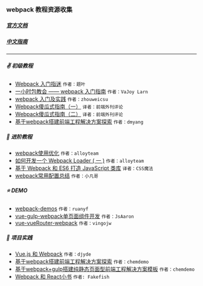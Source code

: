 ### webpack 教程资源收集
##### [官方文档](http://webpack.github.io/docs/)
##### [中文指南](http://zhaoda.net/webpack-handbook/index.html)
---
##### :v: 初级教程
* [Webpack 入门指迷](http://segmentfault.com/a/1190000002551952)  `作者：题叶`  　　
* [一小时包教会 —— webpack 入门指南](http://www.cnblogs.com/vajoy/p/4650467.html)  `作者：VaJoy Larn`　　
* [webpack 入门及实践](http://www.w3ctech.com//topic/1557)  `作者：zhouweicsu`　　
* [Webpack傻瓜式指南（一）](http://zhuanlan.zhihu.com/FrontendMagazine/20367175)  `译者：前端外刊评论`　　
* [Webpack傻瓜式指南（二）](http://zhuanlan.zhihu.com/FrontendMagazine/20397902)  `译者：前端外刊评论`　　
* [基于webpack搭建前端工程解决方案探索](http://segmentfault.com/a/1190000003499526#articleHeader5)  `作者：dmyang`　　

##### :muscle: 进阶教程
* [webpack使用优化](http://web.jobbole.com/84847/)  `作者：alloyteam`　　
* [如何开发一个 Webpack Loader ( 一 )](http://www.alloyteam.com/2016/01/webpack-loader-1/)  `作者：alloyteam`　　
* [基于 Webpack 和 ES6 打造 JavaScript 类库](https://github.com/cssmagic/blog/issues/56)  `译者：CSS魔法`  
* [webpack常用配置总结](http://www.h-simon.com/42/) `作者：小凡哥`

##### :star: DEMO
* [webpack-demos](https://github.com/ruanyf/webpack-demos) `作者：ruanyf`　　
* [vue-gulp-webpack单页面组件开发](https://github.com/JsAaron/vue-gulp-webpack) `作者：JsAaron`  
* [vue-vueRouter-webpack](https://github.com/vingojw/vue-vueRouter-webpack) `作者：vingojw`  

##### :raised_hands: 项目实践
* [Vue.js 和 Webpack](http://div.io/topic/1343?page=1#5517) `作者：djyde`　　
* [基于webpack搭建前端工程解决方案探索](https://github.com/chemdemo/chemdemo.github.io/issues/10) `作者：chemdemo`
* [基于webpack+gulp搭建纯静态页面型前端工程解决方案模板](https://github.com/chemdemo/webpack-bootstrap) `作者：chemdemo`
* [Webpack 和 React小书](https://segmentfault.com/a/1190000002985564) `作者: Fakefish`
